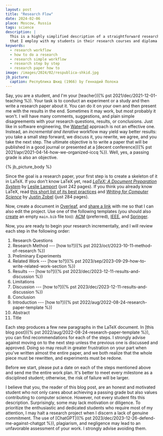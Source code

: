 ```yaml
---
layout: post
title: "Research Flow"
date: 2024-02-06
place: Moscow, Russia
tags: science
description: |
  This is a highly simplified description of a straightforward research workflow 
  that I employ with my students in their research courses and diploma projects.
keywords:
  - research workflow
  - how to do a research
  - research simple workflow
  - research step by step
  - research paper how to
image: /images/2024/02/respublica-shkid.jpg
jb_picture:
  caption: Республика Шкид (1966) by Геннадий Полока
---
```


Say, you are a student, and I'm your [teacher]({% pst 2021/dec/2021-12-01-teaching %}). 
Your task is to conduct 
an experiment or a study and then write a research paper about it. 
You can do it on your own and then present me with the results in the end. 
Sometimes it may work, but most probably it won't. I will have many comments, 
suggestions, and plain simple disagreements with your research questions, results, 
or conclusions. Just like in software engineering, the [Waterfall](https://en.wikipedia.org/wiki/Waterfall_model) approach 
is not an effective one. Instead, an _incremental and iterative_ workflow 
may yield way better results: you take a small step forward, 
we discuss it, you rewrite, we agree, and you take the next step. 
The ultimate objective is to write a paper that will be published in 
a good journal or presented at a [decent conference]({% pst 2021/apr/2021-04-14-how-we-organized-iccq %}). 
Well, yes, a passing grade is also an objective.

<!--more-->

{% jb_picture_body %}

Since the goal is a research paper, your first step is to create 
a skeleton of it in LaTeX. If you don't know LaTeX yet, 
read [_LaTeX: A Document Preparation System_](https://www.amazon.com/LaTeX-Document-Preparation-System-2nd/dp/0201529831) 
by [Leslie Lamport](https://en.wikipedia.org/wiki/Leslie_Lamport) (just 242 pages). 
If you think you already know LaTeX, 
read [this short list of its best practices](https://yegor256.github.io/latex-best-practices/main.pdf) 
and [_Writing for Computer Science_](https://link.springer.com/book/10.1007/978-1-4471-6639-9) 
by [Justin Zobel](https://scholar.google.com/citations?user=uEHvqE8AAAAJ) (just 284 pages).

Now, create a document in [Overleaf](https://overleaf.com), 
and [share a link](https://www.overleaf.com/learn/how-to/Sharing_a_project#Link_sharing) 
with me so that I can also edit the project. Use one of the following templates
(you should also [create](https://www.overleaf.com/learn/how-to/Using_bibliographies_on_Overleaf)
an empty `main.bib` file too):
[ACM](https://gist.github.com/yegor256/aa6215039cf687e4353c61385f23dd6c) (preferred),
[IEEE](https://gist.github.com/yegor256/58b289432d9ca13a6fd5946c77d8bd48),
and
[Springer](https://gist.github.com/yegor256/905c0a1eac18eb6839a192b37f0816e4).

Now, you are ready to begin your research incrementally, 
and I will review each step in the following order:

  1. Research Questions
  1. Research Method --- [how to?]({% pst 2023/oct/2023-10-11-method-of-research %})
  1. Preliminary Experiments
  1. Related Work --- [how to?]({% pst 2023/sep/2023-09-29-how-to-write-related-work-section %})
  1. Results --- [how to?]({% pst 2023/dec/2023-12-11-results-and-discussion %})
  1. Limitations
  1. Discussion --- [how to?]({% pst 2023/dec/2023-12-11-results-and-discussion %})
  1. Conclusion
  1. Introduction --- [how to?]({% pst 2022/aug/2022-08-24-research-paper-template %})
  1. Abstract
  1. Title

Each step produces a few new paragraphs in the LaTeX document. 
In [this blog post]({% pst 2022/aug/2022-08-24-research-paper-template %}), 
you can find recommendations for each of the steps. I strongly advise against 
moving on to the next step unless the previous one is discussed and approved. 
Doing so may result in greater frustration on your part when you've 
written almost the entire paper, and we both realize that the 
whole piece must be rewritten, and experiments must be redone.

Before we start, please put a date on each of the steps mentioned above and send 
me the entire work plan. It's better to meet every milestone as a disciplined student; 
otherwise, the risk of failure will be larger.

I believe that you, the reader of this blog post, are an honest and motivated 
student who not only cares about achieving a passing grade but also 
values contributing to computer science. However, not every student fits this description. 
Surprisingly, some may lack motivation or diligence. To prioritize the enthusiastic 
and dedicated students who require most of my attention, I may halt a research 
project when I discern a lack of genuine commitment. The use of 
[ChatGPT]({% pst 2023/dec/2023-12-26-defend-me-against-chatgpt %}), 
plagiarism, and negligence may lead to an unfavorable assessment of your work. 
I strongly advise avoiding them.
